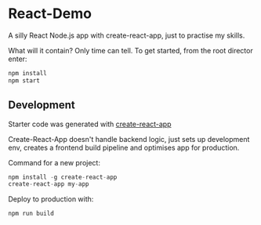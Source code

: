 # React-Demo
A silly React Node.js app with create-react-app, just to practise my skills.

What will it contain? Only time can tell. To get started, from the root 
director enter:

```javascript
npm install
npm start
```

## Development
Starter code was generated with [create-react-app](https://reactjs.org/docs/installation.html#creating-a-new-application)  

Create-React-App doesn't handle backend logic, just sets up development env, 
creates a frontend build pipeline and optimises app for production.

Command for a new project:

```javascript
npm install -g create-react-app
create-react-app my-app
```

Deploy to production with:
```javascript
npm run build
```

